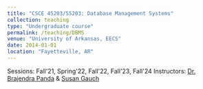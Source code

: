 ```yaml
---
title: "CSCE 45203/55203: Database Management Systems"
collection: teaching
type: "Undergraduate course"
permalink: /teaching/DBMS
venue: "University of Arkansas, EECS"
date: 2014-01-01
location: "Fayetteville, AR"
---
```


Sessions: Fall'21, Spring'22, Fall'22, Fall'23, Fall'24
Instructors: [Dr. Brajendra Panda](https://engineering.uark.edu/electrical-engineering-computer-science/electrical-engineering-faculty/uid/bpanda/name/Brajendra+Nath+Panda/) & [Susan Gauch](https://engineering.uark.edu/electrical-engineering-computer-science/electrical-engineering-faculty/uid/sgauch/name/Susan+E+Gauch/)
